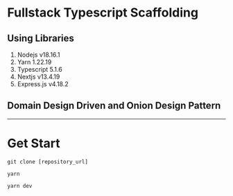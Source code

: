 # Fullstack Typescript Scaffolding
## Using Libraries
1. Nodejs v18.16.1
2. Yarn 1.22.19
3. Typescript 5.1.6
4. Nextjs v13.4.19
5. Express.js v4.18.2

## Domain Design Driven and Onion Design Pattern
____

# Get Start

```git clone [repository_url]```

```yarn```

```yarn dev```

